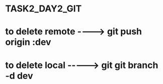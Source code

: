 # TASK2_DAY2_GIT



# to delete remote ----> git push origin :dev

# to delete local -----> git git branch -d dev